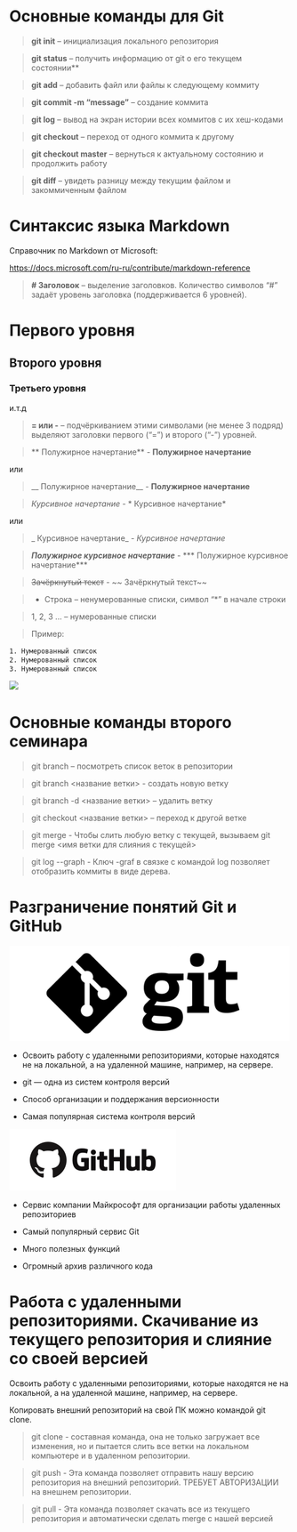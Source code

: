# Основные команды для Git

>**git init** – инициализация локального репозитория

>**git status** – получить информацию от git о его текущем состоянии**

>**git add** – добавить файл или файлы к следующему коммиту

>**git commit -m “message”** – создание коммита

>**git log** – вывод на экран истории всех коммитов с их хеш-кодами

>**git checkout** – переход от одного коммита к другому

>**git checkout master** – вернуться к актуальному состоянию и продолжить работу

>**git diff** – увидеть разницу между текущим файлом и закоммиченным файлом

# Синтаксис языка Markdown

Справочник по Markdown от Microsoft:

https://docs.microsoft.com/ru-ru/contribute/markdown-reference

>**# Заголовок** – выделение заголовков.
Количество символов “#” задаёт уровень заголовка  (поддерживается 6 уровней).

# Первого уровня

## Второго уровня

### Третьего уровня

и.т.д

>**= или -** – подчёркиванием этими символами (не менее 3 подряд) выделяют заголовки  первого (“=”) и второго (“-”) уровней.

>** Полужирное начертание** - **Полужирное начертание** 

или

>__ Полужирное начертание__ - __Полужирное начертание__


>*Курсивное начертание* - * Курсивное начертание*

или 

>_ Курсивное начертание_ - _Курсивное начертание_

>***Полужирное курсивное начертание*** - *** Полужирное курсивное начертание***

>~~Зачёркнутый текст~~ - ~~ Зачёркнутый текст~~

>* Строка – ненумерованные списки, символ “*” в начале строки

>1, 2, 3 … – нумерованные списки

>Пример:

    1. Нумерованный список
    2. Нумерованный список
    3. Нумерованный список

![](https://static.wikia.nocookie.net/babl-kvas/images/8/84/%D0%A1%D0%B0%D0%BC%D1%83%D1%80%D0%B0%D0%B9.jpg/revision/latest?cb=20220218131155&path-prefix=ru)

# Основные команды второго семинара

> git branch – посмотреть список веток в репозитории

> git branch <название ветки> - создать новую ветку

> git branch -d <название ветки> – удалить ветку

> git checkout <название ветки> – переход к другой ветке

> git merge - Чтобы слить любую ветку с текущей, вызываем git merge <имя ветки для слияния с текущей>

>git log --graph - Ключ -graf в связке с командой log позволяет отобразить коммиты в виде дерева.

# Разграничение понятий Git и GitHub

![](git.png)

* Освоить работу с удаленными репозиториями, которые находятся не на локальной, а на удаленной машине, например, на сервере.

* git — одна из систем контроля версий

* Способ организации и поддержания
версионности

* Самая популярная система контроля версий

![](gitHub.png)

* Сервис компании Майкрософт для организации работы удаленных репозиториев

* Самый популярный сервис Git

* Много полезных функций

* Огромный архив различного кода

# Работа с удаленными репозиториями. Скачивание из текущего репозитория и слияние со своей версией

Освоить работу с удаленными репозиториями, которые находятся не на локальной, а на удаленной машине, например, на сервере.

Копировать внешний репозиторий на свой ПК можно командой git clone.

> git clone - составная команда, она не только загружает все изменения, но и пытается слить все ветки на локальном компьютере и в удаленном репозитории.

>git push - Эта команда позволяет отправить нашу версию репозитория на внешний репозиторий. ТРЕБУЕТ АВТОРИЗАЦИИ на внешнем репозитории.

>git pull - Эта команда позволяет скачать все из текущего репозитория и автоматически сделать merge с нашей версией

